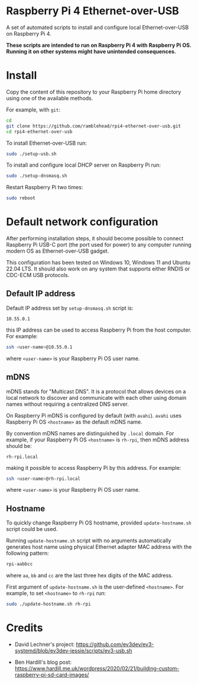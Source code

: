 # Raspberry Pi 4 Ethernet-over-USB

A set of automated scripts to install and configure local Ethernet-over-USB on
Raspberry Pi 4.

**These scripts are intended to run on Raspberry Pi 4 with Raspberry Pi
OS. Running it on other systems might have unintended consequences.**

# Install

Copy the content of this repository to your Raspberry Pi home directory using
one of the available methods.

For example, with `git`:

```bash
cd
git clone https://github.com/ramblehead/rpi4-ethernet-over-usb.git
cd rpi4-ethernet-over-usb
```

To install Ethernet-over-USB run:
 ```bash
 sudo ./setup-usb.sh
 ```

To install and configure local DHCP server on Raspberry Pi run:
 ```bash
 sudo ./setup-dnsmasq.sh
 ```

Restart Raspberry Pi two times:
 ```bash
 sudo reboot
 ```

# Default network configuration

After performing installation steps, it should become possible to connect
Raspberry Pi USB-C port (the port used for power) to any computer running modern
OS as Ethernet-over-USB gadget.

This configuration has been tested on Windows 10, Windows 11 and Ubuntu 22.04
LTS. It should also work on any system that supports either RNDIS or CDC-ECM USB
protocols.

## Default IP address

Default IP address set by `setup-dnsmasq.sh` script is:

```
10.55.0.1
```

this IP address can be used to access Raspberry Pi from the host computer. For example:

```bash
ssh <user-name>@10.55.0.1
```

where `<user-name>` is your Raspberry Pi OS user name.


## mDNS

mDNS stands for "Multicast DNS". It is a protocol that allows devices on a local
network to discover and communicate with each other using domain names without
requiring a centralized DNS server.

On Raspberry Pi mDNS is configured by default (with `avahi`). `avahi` uses
Raspberry Pi OS `<hostname>` as the default mDNS name.

By convention mDNS names are distinguished by `.local` domain. For example, if
your Raspberry Pi OS `<hostname>` is `rh-rpi`, then mDNS address should be:

```
rh-rpi.local
```

making it possible to access Raspberry Pi by this address. For example:

```bash
ssh <user-name>@rh-rpi.local
```

where `<user-name>` is your Raspberry Pi OS user name.

## Hostname

To quickly change Raspberry Pi OS hostname, provided `update-hostname.sh` script
could be used.

Running `update-hostname.sh` script with no arguments automatically generates
host name using physical Ethernet adapter MAC address with the following
pattern:

```bash
rpi-aabbcc
```

where `aa`, `bb` and `cc` are the last three hex digits of the MAC address.

First argument of `update-hostname.sh` is the user-defined `<hostname>`. For
example, to set `<hostname>` to `rh-rpi` run:

```bash
sudo ./update-hostname.sh rh-rpi
```

# Credits

* David Lechner's project:
  https://github.com/ev3dev/ev3-systemd/blob/ev3dev-jessie/scripts/ev3-usb.sh

* Ben Hardill's blog post:
  https://www.hardill.me.uk/wordpress/2020/02/21/building-custom-raspberry-pi-sd-card-images/
